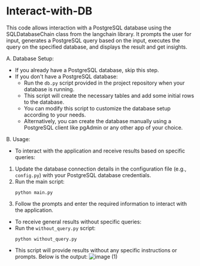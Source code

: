 # Interact-with-DB
This code allows interaction with a PostgreSQL database using the SQLDatabaseChain class from the langchain  library. It prompts the user for input, generates a PostgreSQL query based on the input, executes the query  on the specified database, and displays the result and get insights.

A. Database Setup:
- If you already have a PostgreSQL database, skip this step.
- If you don't have a PostgreSQL database:
  - Run the `db.py` script provided in the project repository when your database is running.
  - This script will create the necessary tables and add some initial rows to the database. 
  - You can modify this script to customize the database setup according to your needs.
  - Alternatively, you can create the database manually using a PostgreSQL client like pgAdmin or any other app of your choice.

B. Usage:
- To interact with the application and receive results based on specific queries:
1. Update the database connection details in the configuration file (e.g., `config.py`) with your PostgreSQL database credentials.
2. Run the main script:
   ```
   python main.py
   ```
3. Follow the prompts and enter the required information to interact with the application.

- To receive general results without specific queries:
- Run the `without_query.py` script:
  ```
  python without_query.py
  ```
- This script will provide results without any specific instructions or prompts.
Below is the output:
![image (1)](https://github.com/sdeadlocker/Interact-with-DB/assets/102584952/83eff767-16fb-444f-968b-bfacda84c80f)
